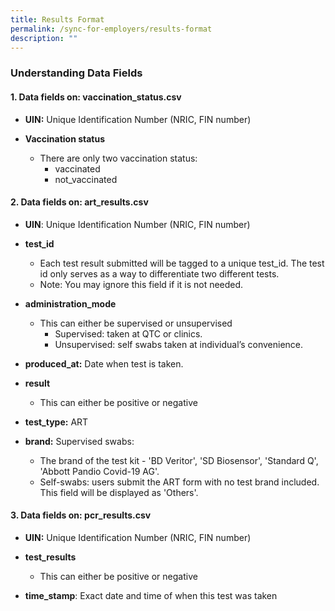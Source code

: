 ```yaml
---
title: Results Format
permalink: /sync-for-employers/results-format
description: ""
---
```

### **Understanding Data Fields**

#### **1. Data fields on: vaccination_status.csv**


* **UIN:** Unique Identification Number (NRIC, FIN number)


* **Vaccination status**
	* There are only two vaccination status:	
		* vaccinated
		* not_vaccinated



#### **2. Data fields on: art_results.csv**

*   **UIN**: Unique Identification Number (NRIC, FIN number)


*   **test_id**
	*   Each test result submitted will be tagged to a unique test_id. The test id only serves as a way to differentiate two different tests. 
	*  Note: You may ignore this field if it is not needed.

*   **administration_mode**
	*   This can either be supervised or unsupervised
		* Supervised: taken at QTC or clinics.
		* Unsupervised: self swabs taken at individual’s convenience.

*   **produced_at:** Date when test is taken. 


*   **result**
	*   This can either be positive or negative


*  **test_type:** ART 


*   **brand:** Supervised swabs:
	*   The brand of the test kit - 'BD Veritor', 'SD Biosensor', 'Standard Q', 'Abbott Pandio Covid-19 AG'.
	* Self-swabs: users submit the ART form with no test brand included. This field will be displayed as 'Others'.



#### **3. Data fields on: pcr_results.csv**

*   **UIN:** Unique Identification Number (NRIC, FIN number)


*   **test_results**
	*   This can either be positive or negative


* **time_stamp**: Exact date and time of when this test was taken